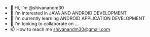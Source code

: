 - 👋 Hi, I’m @shivanandm30
- 👀 I’m interested in JAVA AND ANDROID DEVELOPMENT
- 🌱 I’m currently learning ANDROID APPLICATION DEVELOPMENT
- 💞️ I’m looking to collaborate on ...
- 📫 How to reach me shivanandm30@gmail.com

<!---
shivanandm30/shivanandm30 is a ✨ special ✨ repository because its `README.md` (this file) appears on your GitHub profile.
You can click the Preview link to take a look at your changes.
--->
